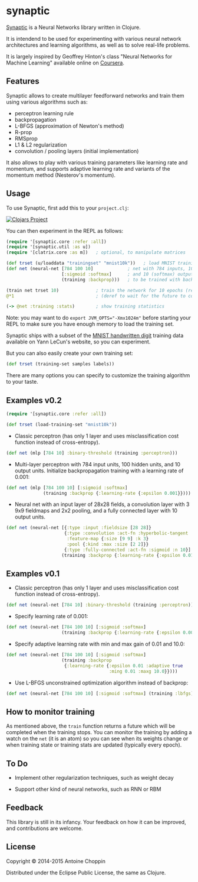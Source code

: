# synaptic

[Synaptic](http://chopp.in/clj/synaptic/) is a Neural Networks library written in Clojure.

It is intendend to be used for experimenting with various neural network
architectures and learning algorithms, as well as to solve real-life
problems.

It is largely inspired by Geoffrey Hinton's class "Neural Networks
for Machine Learning" available online on
[Coursera](https://class.coursera.org/neuralnets-2012-001).

## Features

Synaptic allows to create multilayer feedforward networks and train them
using various algorithms such as:
- perceptron learning rule
- backpropagation
- L-BFGS (approximation of Newton's method)
- R-prop
- RMSprop
- L1 & L2 regularization
- convolution / pooling layers (initial implementation)

It also allows to play with various training parameters like learning
rate and momentum, and supports adaptive learning rate and variants of
the momentum method (Nesterov's momentum).

## Usage

To use Synaptic, first add this to your `project.clj`:

[![Clojars Project](http://clojars.org/synaptic/latest-version.svg)](http://clojars.org/synaptic)

You can then experiment in the REPL as follows:

```clojure
(require '[synaptic.core :refer :all])
(require '[synaptic.util :as u])
(require '[clatrix.core :as m])   ; optional, to manipulate matrices

(def trset (u/loaddata "trainingset" "mnist10k"))   ; load MNIST training set
(def net (neural-net [784 100 10]             ; net with 784 inputs, 100 hidden units
                     [:sigmoid :softmax]      ; and 10 (softmax) outputs
                     (training :backprop)))   ; to be trained with backpropagation

(train net trset 10)              ; train the network for 10 epochs (returns a future)
@*1                               ; (deref to wait for the future to complete)

(-> @net :training :stats)        ; show training statistics
```

Note: you may want to do `export JVM_OPTS="-Xmx1024m"` before starting your
REPL to make sure you have enough memory to load the training set.

Synaptic ships with a subset of the
[MNIST handwritten digit](http://yann.lecun.com/exdb/mnist/)
training data available on Yann LeCun's website, so you can experiment.

But you can also easily create your own training set:

```clojure
(def trset (training-set samples labels))
```

There are many options you can specify to customize the training algorithm to
your taste.

## Examples v0.2

```clojure
(require '[synaptic.core :refer :all])

(def trset (load-training-set "mnist10k"))
```

- Classic perceptron (has only 1 layer and uses misclassification cost function 
instead of cross-entropy).

```clojure
(def net (mlp [784 10] :binary-threshold (training :perceptron)))
```

- Multi-layer perceptron with 784 input units, 100 hidden units, and 10 output units.  Initialize backpropagation training with a learning rate of 0.001:

```clojure
(def net (mlp [784 100 10] [:sigmoid :softmax]
              (training :backprop {:learning-rate {:epsilon 0.001}})))
```

- Neural net with an input layer of 28x28 fields, a convolution layer with 3 9x9 fieldmaps and 2x2 pooling, and a fully connected layer with 10 output units.

```clojure
(def net (neural-net [{:type :input :fieldsize [28 28]}
                      {:type :convolution :act-fn :hyperbolic-tangent
                       :feature-map {:size [9 9] :k 3}
                       :pool {:kind :max :size [2 2]}}
                      {:type :fully-connected :act-fn :sigmoid :n 10}]
                     (training :backprop {:learning-rate {:epsilon 0.01}})))
```

## Examples v0.1

- Classic perceptron (has only 1 layer and uses misclassification cost function 
instead of cross-entropy).

```clojure
(def net (neural-net [784 10] :binary-threshold (training :perceptron)))
```

- Specify learning rate of 0.001:

```clojure
(def net (neural-net [784 100 10] [:sigmoid :softmax]
                     (training :backprop {:learning-rate {:epsilon 0.001}})))
```

- Specify adaptive learning rate with min and max gain of 0.01 and 10.0:

```clojure
(def net (neural-net [784 100 10] [:sigmoid :softmax]
                     (training :backprop
                      {:learning-rate {:epsilon 0.01 :adaptive true
                                       :ming 0.01 :maxg 10.0}})))
```

- Use L-BFGS unconstrained optimization algorithm instead of backprop:

```clojure
(def net (neural-net [784 100 10] [:sigmoid :softmax] (training :lbfgs)))
```

## How to monitor training

As mentioned above, the `train` function returns a future which will be
completed when the training stops.  You can monitor the training by adding
a watch on the `net` (it is an atom) so you can see when its weights change
or when training state or training stats are updated (typically every epoch).

## To Do

- Implement other regularization techniques, such as weight decay

- Support other kind of neural networks, such as RNN or RBM

## Feedback

This library is still in its infancy.
Your feedback on how it can be improved, and contributions are welcome.

## License

Copyright © 2014-2015 Antoine Choppin

Distributed under the Eclipse Public License, the same as Clojure.

